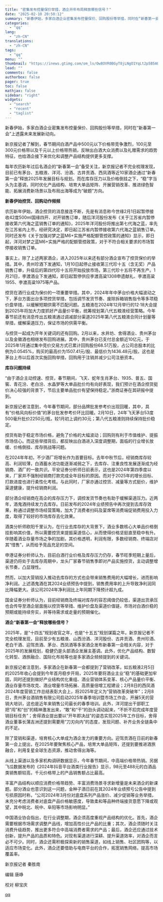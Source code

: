 ```yaml
---
title: "密集发布控量保价举措，酒企开年布局释放哪些信号？"
date: "2025-02-10 20:50:12"
summary: "新春伊始，多家白酒企业密集发布控量保价、回购股份等举措，同时在“新春第一会”上透露未来发展新动向。新..."
categories:
  - "qq"
lang:
  - "zh-CN"
translations:
  - "zh-CN"
tags:
  - "qq"
menu: ""
thumbnail: "https://inews.gtimg.com/om_ls/Ow8OVR0BGyT8jLNgO1YqLt2p5B5AUCLvMGcTwEyq4apMYAA_640360/0"
lead: ""
comments: false
authorbox: false
pager: true
toc: false
mathjax: false
sidebar: "right"
widgets:
  - "search"
  - "recent"
  - "taglist"
---
```


新春伊始，多家白酒企业密集发布控量保价、回购股份等举措，同时在“新春第一会”上透露未来发展新动向。

新京报记者了解到，春节期间白酒产品中500元以下价格带竞争激烈，100元至300元价格带以及千元以上价格带热销，反映出白酒大众消费以及礼赠需求的趋势特征，也给酒企接下来优化和调整产品结构提供更多支撑。

每年农历新年过后名酒企的“新春第一会”备受关注，新京报记者不完全梳理发现，目前已有茅台、五粮液、洋河、汾酒、古井贡酒、西凤酒等近10家酒企通过“新春第一会”释放2025年发展目标与规划。而在库存压力以及价格倒挂之下，“稳”字当头为主基调，同时优化产品结构、培育大单品矩阵、开展营销改革、推进绿色智能、拓展消费新场景以及布局出海等成为“破题”方向。

**新春伊始控货、回购动作频频**

农历新年伊始，酒企控货的消息接连不断，先是有消息称今世缘2月1日起暂停接收42度500ml国缘四开、对开销售订单，随后洋河股份发布《关于江苏省内暂停接收第六代海之蓝销售订单的通知》，2025年洋河股份将推出第七代海之蓝，率先在江苏省内上市，经研究决定，即日起江苏省内暂停接收第六代海之蓝销售订单。同时还发布《关于加强对梦之蓝M6+实施严格配额管控政策的通知》显示，即日起，洋河对梦之蓝M6+实施严格的配额管控政策，对于不符合相关要求的市场暂停接收销售订单。

事实上，除了上述两家酒企，进入2025年以来还有部分酒企宣布了控货保价的举措。其中，贵州珍酒下发通知，1月10日起停止接收第三代珍十五（含无奖）产品销售订单，升级后的第四代珍十五将开始投放市场，第三代珍十五将不再生产。1月21日，李渡酒业下发通知，即日起暂停供应李渡高粱1308申遗献礼、李渡高粱1955、李渡高粱1975等产品。

控货在酒行业成为保价的一项重要举措。其中，2024年年中茅台价格大幅波动之下，茅台方面出台多项控货举措，包括调节发货节奏、废除拆箱销售指令等多项稳价盘举措，以缓解短期供需不匹配问题。五粮液在2024年12月举行的12·18大会提到2025年将加大力度抓好产品量价平衡，统筹规划第八代五粮液经营策略。今年春节前还有消息传出五粮液通过调减部分渠道2025年第八代五粮液合同计划量等举措，缓解渠道压力，保证市场的供需平衡。

与控货一起成为开年关键词的还有回购。2月以来，水井坊、舍得酒业、贵州茅台以及金徽酒也相继发布回购进展。其中，贵州茅台已支付总金额近10亿元，于2025年1月通过集中竞价交易方式已累计回购股份68.51万股，占公司总股本的比例为0.0545%，购买的最高价为1507.41元/股、最低价为1436.48元/股。这也是茅台上市以后首次实施回购举措，回购用于注销并减少公司注册资本。

**库存问题持续**

“由于酒企主动控速、控货，春节期间，飞天、蛇年生肖茅台、1935、普五、国窖、青花汾、老白汾、水晶梦等大单品批价均有向好表现，我们预计在酒企控货挺价决心较强的背景下，节后主要单品批价有望保持稳定。”浙商证券在其研报中提到。

新京报记者注意到，今年春节期间，部分品牌批发参考价出现回暖，其中，具有“价格风向标价值”的茅台批发参考价环比回暖。2月10日，24年飞天茅台53度500毫升批价2250元/瓶，较1月初上调约30元；第八代五粮液则持续保持批价稳定。

控货有助于稳定市场价格，避免了价格的大幅波动；回购则有利于市值维护、提振市场信心。而这些举措背后，都反映出白酒进入深度调整期，面临的行业增长放缓、价格倒挂、库存挑战等问题。

在2024年年初，不少酒厂将增长作为首要目标。去年中秋节后，经销商库存较高、利润较薄，白酒蓄水池功能逐渐减弱之下，去库存、注重良性发展逐渐成为经销商、酒厂的一致共识。平安证券分析师日前表示，这也是2024年第四季度以来，厂家并不强制经销商打款完成全年目标的原因。而对于2025年的增长目标、打款进度也进行柔性化考核。与此同时，厂家亦通过控货、减量等方式挺价，维护渠道健康，提升经销商利润。

部分酒企经销商在高企的库存压力下，调控发货节奏也有助于缓解渠道压力。近两年，酒鬼酒持续发力去库存。日前发布的2024年业绩预告中再次提到去库存效果，称通过调整市场经营策略，加大了消费者扫码及宴席等消费端促销费用投入力度，取得了较好的市场库存去化效果。

酒类分析师欧阳千里认为，在行业去库存的大背景下，酒业多数核心大单品价格倒挂影响其价值，所以需要控货来提振渠道信心，从而使得价格坚挺直至稳中有升。伴随着酒业存量市场之争的加剧，其价格透明，利润有限，多数经销商、终端店对其“惜售”，从而给予竞品充足的空间。

申港证券分析师认为，目前白酒行业价格及库存压力仍存，春节旺季短期上量后，渠道仍将处于去库存周期中，龙头厂家春节销售季即对产品实施控货，主动调整增长节奏，凸显理性。

然而，以加大营销投入推动去库存的方式也会带来销售费用的大幅增长，进而影响净利润。上述酒鬼酒在其2024业绩预告中提到，销售费用率的上升导致净利润同比降幅更大。该公司2024年净利润比上年同期下降预计超九成。

国金证券分析师认为，目前经销商及终端对库存的容忍阈值仍较低，渠道出货承压也会传导至酒企层面施以控货等举措、维护价盘及渠道价值链，市场对白酒价稳的预期或能持续夯实，并等待需求或走量的预期催化。

**酒企“新春第一会”释放哪些信号？**

2025年，是“十四五”规划收官之年，也是“十五五”规划谋篇之年。新京报记者不完全梳理发现，目前至少有五粮液、山西汾酒、洋河股份、古井贡酒、贵州珍酒、老白干酒、迎驾贡酒、茅台、西凤酒等多家酒企发布新春第一会相关内容，对于2025年的发展规划，稳健仍是头部酒企发展主基调。此外，优化产品结构、数智化转型、酒旅融合、国际化布局等也是多家酒企频频提到的关键词。

新京报记者注意到，多家酒企在新春第一会都提到了营销改革，如五粮液2月5日的2025年收心会提到今年首月稳步开局，2025年要将酒业主业“稳”的基础更加牢固，同时还提到做好产业结构优化重组、酒业营销体系变革、核心产品量价平衡、酒业存量市场攻克、酒业增量市场拓展、高质量倍增工程建设；2月8日的西凤酒2024年度营销工作总结表彰大会上，将2025年定义为“营销改革突破年”；2月8日，贵州茅台酒销售有限公司启动2025年春季培训暨市场工作会，开展5天的营销大培训，这也是近年来销售公司最长的春季培训。此外，洋河提出干部职工把“闯”和“创”的精神激发出来，“敢”和“干”的劲头调动起来，“不折不扣完成年度营销目标任务”；舍得酒业提出要以“开年即决战”的姿态实现2025年工作目标，舍得酒业董事长蒲吉洲还提到需要用“刀刃向内”的态度，发现问题、补齐业务全链条中的不足。

除了营销和渠道，培育核心大单成为酒企发力的重要方向。迎驾贡酒在日前的新春第一会上提出，在2025年要聚焦核心产品，培育大单品矩阵，还提到要推进酒旅融合，利用复星全球生态资源，推动舍得出海等。

从线上渠道以及多家机构调研数据显示，今年春节期间，中高端价格带热销。另据飞瓜数据发布的《2024年抖音平台酒类行业报告》显示，98元至488元的白酒品类销售额较高，千元价格带上的产品销售额占比最高。

丰富产品结构以顺应消费价格带趋势、丰富消费场景寻求新增量是未来酒企的新课题。部分酒业也意识到这一问题，金种子酒日前在其2024年业绩预亏公告中提到亏损原因时称，“公司2024年3月份对底盘系列产品涨价、减少促销等业务举措，未充分考虑消费者对底盘产品价格敏感度，导致柔和等品种终端接货意愿下降或观望，其中皖北、皖中、阜阳等市场影响明显。”

中国酒业协会指出，在行业调整期，酒企须高度重视产品结构的优化。首先，酒企需要根据市场需求调整产品线，增加高性价比产品的比重；其次，酒企须随时关注消费升级趋势，推出更多符合中高端消费者需求的产品；最后，酒企还应通过技术创新，提升产品的品质和特色。对现有渠道进行深耕、提升渠道效率，对酒企而言必不可少。同时，酒企还需积极探索新的销售渠道，如线上销售、社区团购等，以适应市场变化。此外，酒企还要借助与电商平台的合作，拓宽销售网络，提高市场覆盖率。

新京报记者 秦胜南

编辑 唐峥

校对 柳宝庆

[qq](https://new.qq.com/rain/a/20250210A0880I00)
